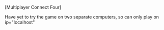 [Multiplayer Connect Four] 

Have yet to try the game on two separate computers, so can only play on ip="localhost"
